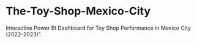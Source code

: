 # The-Toy-Shop-Mexico-City
Interactive Power BI Dashboard for Toy Shop Performance in Mexico City (2022-2023)".
